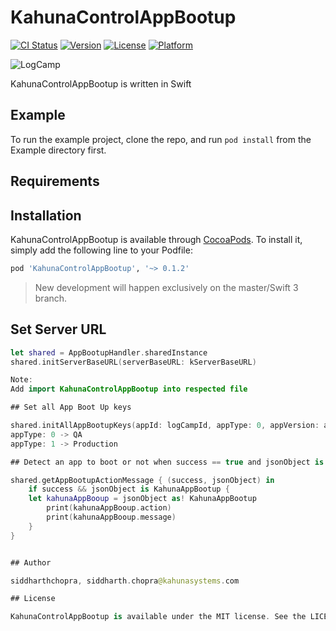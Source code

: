 # KahunaControlAppBootup

[![CI Status](http://img.shields.io/travis/siddharthchopra/KahunaControlAppBootup.svg?style=flat)](https://travis-ci.org/siddharthchopra/KahunaControlAppBootup)
[![Version](https://img.shields.io/cocoapods/v/KahunaControlAppBootup.svg?style=flat)](http://cocoapods.org/pods/KahunaControlAppBootup)
[![License](https://img.shields.io/cocoapods/l/KahunaControlAppBootup.svg?style=flat)](http://cocoapods.org/pods/KahunaControlAppBootup)
[![Platform](https://img.shields.io/cocoapods/p/KahunaControlAppBootup.svg?style=flat)](http://cocoapods.org/pods/KahunaControlAppBootup)

![LogCamp](http://www.kahuna-mobihub.com/templates/ja_puresite/images/logo-trans.png)

KahunaControlAppBootup is written in Swift

## Example

To run the example project, clone the repo, and run `pod install` from the Example directory first.

## Requirements

## Installation

KahunaControlAppBootup is available through [CocoaPods](http://cocoapods.org). To install
it, simply add the following line to your Podfile:

```ruby
pod 'KahunaControlAppBootup', '~> 0.1.2'
```
> New development will happen exclusively on the master/Swift 3 branch.

## Set Server URL
```swift
let shared = AppBootupHandler.sharedInstance
shared.initServerBaseURL(serverBaseURL: kServerBaseURL)

Note:
Add import KahunaControlAppBootup into respected file

## Set all App Boot Up keys

shared.initAllAppBootupKeys(appId: logCampId, appType: 0, appVersion: appVersion, osVersion: osVersion, freeSpace: freeSpace)
appType: 0 -> QA
appType: 1 -> Production

## Detect an app to boot or not when success == true and jsonObject is KahunaAppBootup then we need to perform check actions and show message.

shared.getAppBootupActionMessage { (success, jsonObject) in
    if success && jsonObject is KahunaAppBootup {
    let kahunaAppBooup = jsonObject as! KahunaAppBootup
        print(kahunaAppBooup.action)
        print(kahunaAppBooup.message)
    }
}


## Author

siddharthchopra, siddharth.chopra@kahunasystems.com

## License

KahunaControlAppBootup is available under the MIT license. See the LICENSE file for more info.

